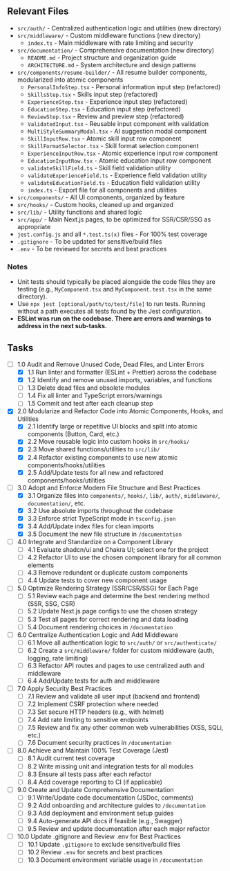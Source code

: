 ## Relevant Files

- `src/auth/` - Centralized authentication logic and utilities (new directory)
- `src/middleware/` - Custom middleware functions (new directory)
  - `index.ts` - Main middleware with rate limiting and security
- `src/documentation/` - Comprehensive documentation (new directory)
  - `README.md` - Project structure and organization guide
  - `ARCHITECTURE.md` - System architecture and design patterns
- `src/components/resume-builder/` - All resume builder components, modularized into atomic components
  - `PersonalInfoStep.tsx` - Personal information input step (refactored)
  - `SkillsStep.tsx` - Skills input step (refactored) 
  - `ExperienceStep.tsx` - Experience input step (refactored)
  - `EducationStep.tsx` - Education input step (refactored)
  - `ReviewStep.tsx` - Review and preview step (refactored)
  - `ValidatedInput.tsx` - Reusable input component with validation
  - `MultiStyleSummaryModal.tsx` - AI suggestion modal component
  - `SkillInputRow.tsx` - Atomic skill input row component
  - `SkillFormatSelector.tsx` - Skill format selection component
  - `ExperienceInputRow.tsx` - Atomic experience input row component
  - `EducationInputRow.tsx` - Atomic education input row component
  - `validateSkillField.ts` - Skill field validation utility
  - `validateExperienceField.ts` - Experience field validation utility
  - `validateEducationField.ts` - Education field validation utility
  - `index.ts` - Export file for all components and utilities
- `src/components/` - All UI components, organized by feature
- `src/hooks/` - Custom hooks, cleaned up and organized
- `src/lib/` - Utility functions and shared logic
- `src/app/` - Main Next.js pages, to be optimized for SSR/CSR/SSG as appropriate
- `jest.config.js` and all `*.test.ts(x)` files - For 100% test coverage
- `.gitignore` - To be updated for sensitive/build files
- `.env` - To be reviewed for secrets and best practices

### Notes

- Unit tests should typically be placed alongside the code files they are testing (e.g., `MyComponent.tsx` and `MyComponent.test.tsx` in the same directory).
- Use `npx jest [optional/path/to/test/file]` to run tests. Running without a path executes all tests found by the Jest configuration.
- **ESLint was run on the codebase. There are errors and warnings to address in the next sub-tasks.**

## Tasks

- [ ] 1.0 Audit and Remove Unused Code, Dead Files, and Linter Errors
  - [x] 1.1 Run linter and formatter (ESLint + Prettier) across the codebase
  - [x] 1.2 Identify and remove unused imports, variables, and functions
  - [ ] 1.3 Delete dead files and obsolete modules
  - [ ] 1.4 Fix all linter and TypeScript errors/warnings
  - [ ] 1.5 Commit and test after each cleanup step

- [x] 2.0 Modularize and Refactor Code into Atomic Components, Hooks, and Utilities
  - [x] 2.1 Identify large or repetitive UI blocks and split into atomic components (Button, Card, etc.)
  - [x] 2.2 Move reusable logic into custom hooks in `src/hooks/`
  - [x] 2.3 Move shared functions/utilities to `src/lib/`
  - [x] 2.4 Refactor existing components to use new atomic components/hooks/utilities
  - [x] 2.5 Add/Update tests for all new and refactored components/hooks/utilities

- [ ] 3.0 Adopt and Enforce Modern File Structure and Best Practices
  - [x] 3.1 Organize files into `components/`, `hooks/`, `lib/`, `auth/`, `middleware/`, `documentation/`, etc.
  - [x] 3.2 Use absolute imports throughout the codebase
  - [x] 3.3 Enforce strict TypeScript mode in `tsconfig.json`
  - [x] 3.4 Add/Update index files for clean imports
  - [x] 3.5 Document the new file structure in `/documentation`

- [ ] 4.0 Integrate and Standardize on a Component Library
  - [ ] 4.1 Evaluate shadcn/ui and Chakra UI; select one for the project
  - [ ] 4.2 Refactor UI to use the chosen component library for all common elements
  - [ ] 4.3 Remove redundant or duplicate custom components
  - [ ] 4.4 Update tests to cover new component usage

- [ ] 5.0 Optimize Rendering Strategy (SSR/CSR/SSG) for Each Page
  - [ ] 5.1 Review each page and determine the best rendering method (SSR, SSG, CSR)
  - [ ] 5.2 Update Next.js page configs to use the chosen strategy
  - [ ] 5.3 Test all pages for correct rendering and data loading
  - [ ] 5.4 Document rendering choices in `/documentation`

- [ ] 6.0 Centralize Authentication Logic and Add Middleware
  - [ ] 6.1 Move all authentication logic to `src/auth/` or `src/authenticate/`
  - [ ] 6.2 Create a `src/middleware/` folder for custom middleware (auth, logging, rate limiting)
  - [ ] 6.3 Refactor API routes and pages to use centralized auth and middleware
  - [ ] 6.4 Add/Update tests for auth and middleware

- [ ] 7.0 Apply Security Best Practices
  - [ ] 7.1 Review and validate all user input (backend and frontend)
  - [ ] 7.2 Implement CSRF protection where needed
  - [ ] 7.3 Set secure HTTP headers (e.g., with helmet)
  - [ ] 7.4 Add rate limiting to sensitive endpoints
  - [ ] 7.5 Review and fix any other common web vulnerabilities (XSS, SQLi, etc.)
  - [ ] 7.6 Document security practices in `/documentation`

- [ ] 8.0 Achieve and Maintain 100% Test Coverage (Jest)
  - [ ] 8.1 Audit current test coverage
  - [ ] 8.2 Write missing unit and integration tests for all modules
  - [ ] 8.3 Ensure all tests pass after each refactor
  - [ ] 8.4 Add coverage reporting to CI (if applicable)

- [ ] 9.0 Create and Update Comprehensive Documentation
  - [ ] 9.1 Write/Update code documentation (JSDoc, comments)
  - [ ] 9.2 Add onboarding and architecture guides to `/documentation`
  - [ ] 9.3 Add deployment and environment setup guides
  - [ ] 9.4 Auto-generate API docs if feasible (e.g., Swagger)
  - [ ] 9.5 Review and update documentation after each major refactor

- [ ] 10.0 Update .gitignore and Review .env for Best Practices
  - [ ] 10.1 Update `.gitignore` to exclude sensitive/build files
  - [ ] 10.2 Review `.env` for secrets and best practices
  - [ ] 10.3 Document environment variable usage in `/documentation` 